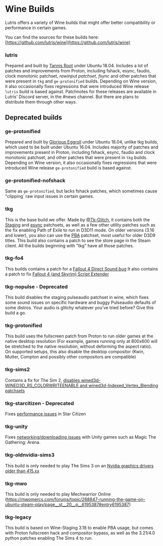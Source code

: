 # Wine Builds

Lutris offers a variety of Wine builds that might offer better compatibility or performance in certain games.

You can find the sources for these builds here: [https://github.com/lutris/wine](https://github.com/lutris/wine)

### lutris
Prepared and built by [Tannis Root](https://github.com/tannisroot?tab=repositories) under Ubuntu 18.04.
Includes a lot of patches and improvements from Proton, including fshack, esync, faudio, clock monotonic patchset, _rawinput patchset, fsync_ and other patches that were present in `tkg` and `ge-protonified` builds. Depending on Wine version, it also occasionally fixes regressions that were introduced Wine release `lutris` build is based against.
Patchnotes for these releases are available in Lutris' Discord server, in the #news channel. But there are plans to distribute them through other ways.


## Deprecated builds

### ge-protonified
Prepared and built by [Glorious Eggroll](https://github.com/lutris/wine/commits?author=GloriousEggroll) under Ubuntu 18.04, unlike tkg builds, which used to be built under Ubuntu 16.04.
Includes majority of patches and improvements present in Proton, including fshack, esync, faudio and clock monotonic patchset, and other patches that were present in `tkg` builds. Depending on Wine version, it also occasionally fixes regressions that were introduced Wine release `ge-protonified` build is based against.

### ge-protonified-nofshack
Same as `ge-protonified`, but lacks fshack patches, which sometimes cause "clipping` raw input issues in certain games.

### tkg

This is the base build we offer. Made by [@Tk-Glitch](https://github.com/Tk-Glitch), it contains both the [Staging](https://github.com/wine-staging/wine-staging) and [esync](https://github.com/zfigura/wine/tree/esync) patchsets, as well as a few other utility patches such as the fix enabling Path of Exile to run in D3D11 mode. On older versions (3.16 and lower), you also can use the [PBA](https://github.com/acomminos/wine-pba) patchset, most useful for older D3D9 titles. 
This build also contains a patch to see the store page in the Steam client. All the builds beginning with "tkg" have all those patches.
 
### tkg-fo4

This builds contains a patch for a [Fallout 4 Direct Sound bug](https://bugs.winehq.org/show_bug.cgi?id=41271)
It also contains a patch to fix [Fallout 4 (and Skyrim) Script Extender](https://github.com/hdmap/wine-hackery/tree/master/f4se)
 
### tkg-nopulse - Deprecated

This build disables the staging pulseaudio patchset in wine, which fixes some sound issues on specific hardware and buggy Pulseaudio defaults of some distros. Your audio is glitchy whatever you've tried before? Give this build a go.
 
### tkg-protonified

This build uses the fullscreen patch from Proton to run older games at the native desktop resolution (For example, games running only at 800x600 will be stretched to the native resolution, without deforming the aspect ratio). On supported setups, this also disable the desktop compositor (Kwin, Mutter, Compton and possibly other compositors are compatible)
 
### tkg-sims2

Contains a fix for The Sim 2, [disables wined3d-WINED3D_RS_COLORWRITEENABLE and wined3d-Indexed_Vertex_Blending patchsets](https://bugs.winehq.org/show_bug.cgi?id=8051)
 
### tkg-starcitizen - Deprecated

Fixes [performance issues](https://bugs.winehq.org/show_bug.cgi?id=46252) in Star Citizen
 
### tkg-unity

Fixes [networking/downloading issues](https://bugs.winehq.org/show_bug.cgi?id=45546) with Unity games such as Magic The Gathering: Arena.
 
### tkg-oldnvidia-sims3

This build is only needed to play The Sims 3 on an [Nvidia graphics drivers older than 415.xx](https://bugs.winehq.org/show_bug.cgi?id=45361) 
 
### tkg-mwo

This build is only needed to play Mechwarrior Online (https://mwomercs.com/forums/topic/268847-running-the-game-on-ubuntu-steam-play/page__st__20__p__6195387#entry6195387)
 
### tkg-legacy

This build is based on Wine-Staging 3.18 to enable PBA usage, but comes with Proton fullscreen hack and compositor bypass, as well as the 3.21/4.0 python patches enabling The Sims 4 to run.

